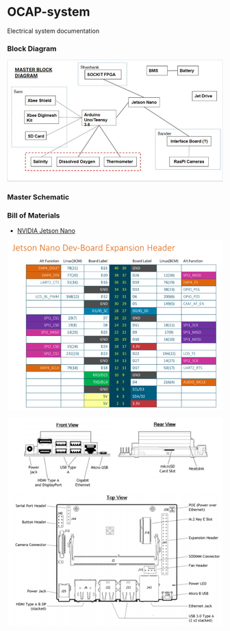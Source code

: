 # OCAP-system
Electrical system documentation

### Block Diagram
![Master Block Diagram](https://github.com/sbansal22/OCAP-system/blob/main/docs/Master%20Block%20Diagram.JPG)

### Master Schematic

### Bill of Materials
* [NVIDIA Jetson Nano](https://developer.nvidia.com/embedded/dlc/jetson-nano-system-module-datasheet)

![Pinout list](https://github.com/sbansal22/OCAP-system/blob/main/docs/jetson-nano-pinout.png)

![Port List](https://github.com/sbansal22/OCAP-system/blob/main/docs/jetson-nano-ports.png)

